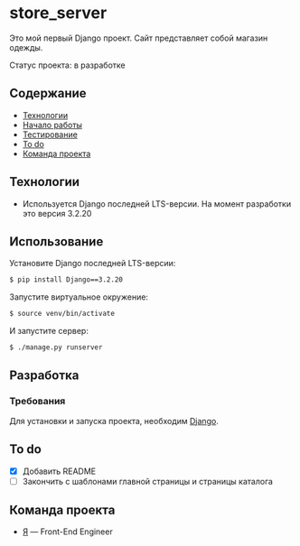 # store_server
Это мой первый Django проект. Сайт представляет собой магазин одежды.

Статус проекта: в разработке


## Содержание
- [Технологии](#технологии)
- [Начало работы](#начало-работы)
- [Тестирование](#тестирование)
- [To do](#to-do)
- [Команда проекта](#команда-проекта)

## Технологии
- Используется Django последней LTS-версии. На момент разработки это версия 3.2.20

## Использование
Установите Django последней LTS-версии:
```sh
$ pip install Django==3.2.20
```
Запустите виртуальное окружение:
```sh
$ source venv/bin/activate
```
И запустите сервер:
```sh
$ ./manage.py runserver
```

## Разработка

### Требования
Для установки и запуска проекта, необходим [Django](https://www.djangoproject.com/download/).


## To do
- [x] Добавить README
- [ ] Закончить с шаблонами главной страницы и страницы каталога

## Команда проекта

- [Я](a8869960@gmail.com) — Front-End Engineer
